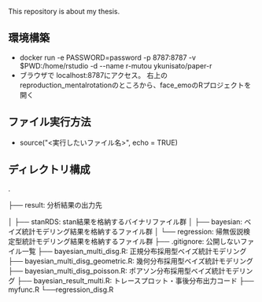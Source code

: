 This repository is about my thesis.

## 環境構築
* docker run -e PASSWORD=password -p 8787:8787 -v $PWD:/home/rstudio -d --name r-mutou ykunisato/paper-r
* ブラウザで localhost:8787にアクセス。
右上のreproduction_mentalrotationのところから、face_emoのRプロジェクトを開く

## ファイル実行方法
* source("<実行したいファイル名>", echo = TRUE)

## ディレクトリ構成
.

├── result: 分析結果の出力先

│   ├── stanRDS: stan結果を格納するバイナリファイル群
│   ├── bayesian: ベイズ統計モデリング結果を格納するファイル群
│   └── regression: 帰無仮説検定型統計モデリング結果を格納するファイル群
├── .gitignore: 公開しないファイル一覧
├── bayesian_multi_disg.R: 正規分布採用型ベイズ統計モデリング
├── bayesian_multi_disg_geometric.R: 幾何分布採用型ベイズ統計モデリング
├── bayesian_multi_disg_poisson.R: ポアソン分布採用型ベイズ統計モデリング
├── bayesian_result_multi.R: トレースプロット・事後分布出力コード
├── myfunc.R
└──regression_disg.R
